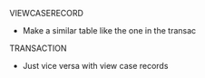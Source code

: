 VIEWCASERECORD

- Make a similar table like the one in the transac

TRANSACTION

- Just vice versa with view case records
